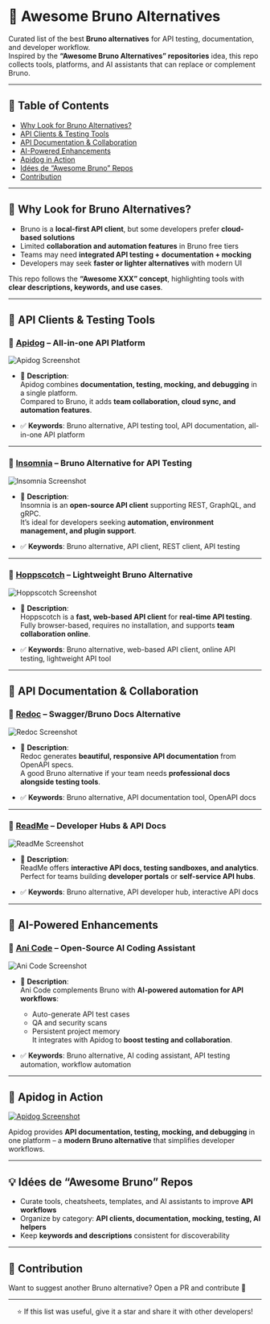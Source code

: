 # 🌟 Awesome Bruno Alternatives

Curated list of the best **Bruno alternatives** for API testing, documentation, and developer workflow.  
Inspired by the **“Awesome Bruno Alternatives” repositories** idea, this repo collects tools, platforms, and AI assistants that can replace or complement Bruno.

---

## 📌 Table of Contents

- [Why Look for Bruno Alternatives?](#why-look-for-bruno-alternatives)  
- [API Clients & Testing Tools](#api-clients--testing-tools)  
- [API Documentation & Collaboration](#api-documentation--collaboration)  
- [AI-Powered Enhancements](#ai-powered-enhancements)  
- [Apidog in Action](#apidog-in-action)  
- [Idées de “Awesome Bruno” Repos](#idées-de-awesome-bruno-repos)  
- [Contribution](#contribution)

---

## 🎯 Why Look for Bruno Alternatives?

- Bruno is a **local-first API client**, but some developers prefer **cloud-based solutions**  
- Limited **collaboration and automation features** in Bruno free tiers  
- Teams may need **integrated API testing + documentation + mocking**  
- Developers may seek **faster or lighter alternatives** with modern UI

This repo follows the **“Awesome XXX” concept**, highlighting tools with **clear descriptions, keywords, and use cases**.

---

## 🚀 API Clients & Testing Tools

### 🔹 [Apidog](https://apidog.com/?utm_source=github&utm_medium=awesome-bruno-alternatives) – All-in-one API Platform

![Apidog Screenshot](https://apidog.com/images/home-banner.png)

- 📝 **Description**:  
Apidog combines **documentation, testing, mocking, and debugging** in a single platform.  
Compared to Bruno, it adds **team collaboration, cloud sync, and automation features**.

- ✅ **Keywords**: Bruno alternative, API testing tool, API documentation, all-in-one API platform  

---

### 🔹 [Insomnia](https://insomnia.rest/) – Bruno Alternative for API Testing

![Insomnia Screenshot](https://insomnia.rest/images/insomnia-logo.svg)

- 📝 **Description**:  
Insomnia is an **open-source API client** supporting REST, GraphQL, and gRPC.  
It’s ideal for developers seeking **automation, environment management, and plugin support**.

- ✅ **Keywords**: Bruno alternative, API client, REST client, API testing  

---

### 🔹 [Hoppscotch](https://hoppscotch.io/) – Lightweight Bruno Alternative

![Hoppscotch Screenshot](https://hoppscotch.io/images/logo-light.svg)

- 📝 **Description**:  
Hoppscotch is a **fast, web-based API client** for **real-time API testing**.  
Fully browser-based, requires no installation, and supports **team collaboration online**.

- ✅ **Keywords**: Bruno alternative, web-based API client, online API testing, lightweight API tool  

---

## 📄 API Documentation & Collaboration

### 🔹 [Redoc](https://redocly.com/) – Swagger/Bruno Docs Alternative

![Redoc Screenshot](https://redocly.com/images/logo-redoc.png)

- 📝 **Description**:  
Redoc generates **beautiful, responsive API documentation** from OpenAPI specs.  
A good Bruno alternative if your team needs **professional docs alongside testing tools**.

- ✅ **Keywords**: Bruno alternative, API documentation tool, OpenAPI docs  

---

### 🔹 [ReadMe](https://readme.com/) – Developer Hubs & API Docs

![ReadMe Screenshot](https://readme.com/static/images/logo-readme.svg)

- 📝 **Description**:  
ReadMe offers **interactive API docs, testing sandboxes, and analytics**.  
Perfect for teams building **developer portals** or **self-service API hubs**.

- ✅ **Keywords**: Bruno alternative, API developer hub, interactive API docs  

---

## 🤖 AI-Powered Enhancements

### 🔹 [Ani Code](https://github.com/hervekom37/Ani_Code) – Open-Source AI Coding Assistant

![Ani Code Screenshot](https://raw.githubusercontent.com/hervekom37/Ani_Code/main/docs/assets/ani_code_screenshot.png)

- 📝 **Description**:  
Ani Code complements Bruno with **AI-powered automation for API workflows**:  
  - Auto-generate API test cases  
  - QA and security scans  
  - Persistent project memory  
It integrates with Apidog to **boost testing and collaboration**.

- ✅ **Keywords**: Bruno alternative, AI coding assistant, API testing automation, workflow automation  

---

## 📸 Apidog in Action

[![Apidog Screenshot](https://apidog.com/images/home-banner.png)](https://apidog.com/?utm_source=github&utm_medium=awesome-bruno-alternatives)  

Apidog provides **API documentation, testing, mocking, and debugging** in one platform – a **modern Bruno alternative** that simplifies developer workflows.

---

## 💡 Idées de “Awesome Bruno” Repos

- Curate tools, cheatsheets, templates, and AI assistants to improve **API workflows**  
- Organize by category: **API clients, documentation, mocking, testing, AI helpers**  
- Keep **keywords and descriptions** consistent for discoverability  

---

## 🤝 Contribution

Want to suggest another Bruno alternative? Open a PR and contribute 🚀  

---

<div align="center">

⭐ If this list was useful, give it a star and share it with other developers!  

</div>
